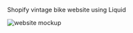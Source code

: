 Shopify vintage bike website using Liquid

<img src='./vintage-bike-screenshot.jpg' alt='website mockup'/>